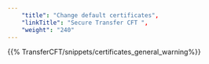 ```yaml
---
    "title": "Change default certificates",
    "linkTitle": "Secure Transfer CFT ",
    "weight": "240"
---
```

{{% TransferCFT/snippets/certificates_general_warning%}}
